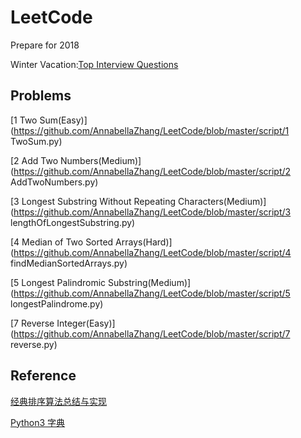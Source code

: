 # LeetCode
Prepare for 2018

Winter Vacation:[Top Interview Questions](https://leetcode.com/problemset/top-interview-questions/)

## Problems
[1 Two Sum(Easy)](https://github.com/AnnabellaZhang/LeetCode/blob/master/script/1 TwoSum.py)

[2 Add Two Numbers(Medium)](https://github.com/AnnabellaZhang/LeetCode/blob/master/script/2 AddTwoNumbers.py)

[3 Longest Substring Without Repeating Characters(Medium)](https://github.com/AnnabellaZhang/LeetCode/blob/master/script/3 lengthOfLongestSubstring.py)

[4 Median of Two Sorted Arrays(Hard)](https://github.com/AnnabellaZhang/LeetCode/blob/master/script/4 findMedianSortedArrays.py)

[5 Longest Palindromic Substring(Medium)](https://github.com/AnnabellaZhang/LeetCode/blob/master/script/5 longestPalindrome.py)

[7 Reverse Integer(Easy)](https://github.com/AnnabellaZhang/LeetCode/blob/master/script/7 reverse.py)

## Reference
[经典排序算法总结与实现](http://wuchong.me/blog/2014/02/09/algorithm-sort-summary/)

[Python3 字典](http://www.runoob.com/python3/python3-dictionary.html)
